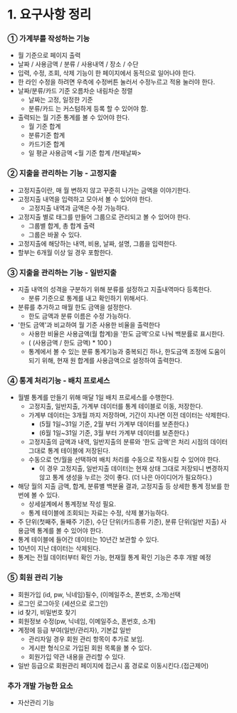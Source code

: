 

# 1. 요구사항 정리

### ① 가계부를 작성하는 기능
- 월 기준으로 페이지 출력
- 날짜 / 사용금액 / 분류 / 사용내역 / 장소 / 수단
- 입력, 수정, 조회, 삭제 기능이 한 페이지에서 동적으로 일어나야 한다.
- 한 라인 수정을 하려면 우측에 수정버튼 눌러서 수정누르고 적용 눌러야 한다.
- 날짜/분류/카드 기준 오름차순 내림차순 정렬
  - 날짜는 고정, 일정한 기준
  - 분류/카드 는 커스텀하게 등록 할 수 있어야 함.
- 출력되는 월 기준 통계를 볼 수 있어야 한다.
  - 월 기준 합계
  - 분류기준 합계
  - 카드기준 합계
  - 일 평균 사용금액 <월 기준 합계 /현재날짜>
### ② 지출을 관리하는 기능 - 고정지출
- 고정지출이란, 매 월 변하지 않고 꾸준히 나가는 금액을 이야기한다.
- 고정지출 내역을 입력하고 모아서 볼 수 있어야 한다.
  - 고정지출 내역과 금액은 수정 가능하다.
- 고정지출 별로 태그를 만들어 그룹으로 관리되고 볼 수 있어야 한다.
  - 그룹별 합계, 총 합계 출력
  - 그룹은 바꿀 수 있다.
- 고정지출에 해당하는 내역, 비용, 날짜, 설명, 그룹을 입력한다.
- 할부는 6개월 이상 일 경우 포함한다.
### ③ 지출을 관리하는 기능 - 일반지출
- 지출 내역의 성격을 구분하기 위해 분류를 설정하고 지출내역마다 등록한다.
  - 분류 기준으로 통계를 내고 확인하기 위해서다.
- 분류를 추가하고 매월 한도 금액을 설정한다.
  - 한도 금액과 분류 이름은 수정 가능하다.
- '한도 금액'과 비교하여 월 기준 사용한 비율을 출력한다
  - 사용한 비율은 사용금액(월 합계)을 '한도 금액'으로 나눠 백분률로 표시한다.
  - (  (사용금액 / 한도 금액) * 100 )
  - 통계에서 볼 수 있는 분류 통계기능과 중복되긴 하나, 한도금액 조정에 도움이 되기 위해, 현재 원 합계를 사용금액으로 설정하여 출력한다.
### ④ 통계 처리기능 - 배치 프로세스
- 월별 통계를 만들기 위해 매달 1일 배치 프로세스를 수행한다.
  - 고정지출, 일반지출, 가계부 데이터를 통계 테이블로 이동, 저장한다.
  - 가계부 데이터는 3개월 까지 저장하며, 기간이 지나면 이전 데이터는 삭제한다.
    - (5월 1일~31일 기준, 2월 부터 가계부 데이터를 보존한다.)
    - (6월 1일~31일 기준, 3월 부터 가계부 데이터를 보존한다.)
  - 고정지출의 금액과 내역, 일반지출의 분류와 '한도 금액'은 처리 시점의 데이터 그대로 통계 테이블에 저장된다.
  - 수동으로 연/월을 선택하여 배치 처리를 수동으로 작동시킬 수 있어야 한다.
    - 이 경우 고정지출, 일반지출 데이터는 현재 상태 그대로 저장되니 변경하지 않고 통계 생성을 누르는 것이 좋다. (더 나은 아이디어가 필요하다.)
- 해당 월의 지출 금액, 합계, 분류별 백분율 결과, 고정지출 등 상세한 통계 정보를 한번에 볼 수 있다.
  - 상세설계에서 통계정보 작성 필요.
  - 통계 테이블에 조회되는 자료는 수정, 삭제 불가능하다.
- 주 단위(첫째주, 둘째주 기준), 수단 단위(카드종류 기준), 분류 단위(일반 지출) 사용금액 통계를 볼 수 있어야 한다.
- 통계 테이블에 들어간 데이터는 10년간 보관할 수 있다.
- 10년이 지난 데이터는 삭제된다.
- 통계는 전월 데이터부터 확인 가능, 현재월 통계 확인 기능은 추후 개발 예정

### ⑤ 회원 관리 기능
- 회원가입 (id, pw, 닉네임)필수, (이메일주소, 폰번호, 소개)선택
- 로그인 로그아웃 (세션으로 로그인)
- id 찾기, 비밀번호 찾기
- 회원정보 수정(pw, 닉네임, 이메일주소, 폰번호, 소개)
- 계정에 등급 부여(일반/관리자), 기본값 일반
  - 관리자일 경우 회원 관리 항목이 추가로 보임.
  - 게시판 형식으로 가입된 회원 목록을 볼 수 있다.
  - 회원가입 약관 내용을 관리할 수 있다.
- 일반 등급으로 회원관리 페이지에 접근시 홈 경로로 이동시킨다.(접근제어)

### 추가 개발 가능한 요소
- 자산관리 기능
